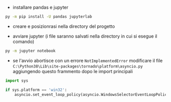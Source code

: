 - installare pandas e jupyter
```sh
py -m pip install -U pandas jupyterlab
```

- creare e posizionrasi nella directory del progetto

- avviare jupyter (i file saranno salvati nella directory in cui si esegue il comando)
```sh
py -m jupyter notebook
```
  - se l'avvio abortisce con un errore `NotImplementedError` modificare il file `C:\Python38\Lib\site-packages\tornado\platform\asyncio.py` aggiungendo questo frammento dopo le import principali
```py
import sys

if sys.platform == 'win32':
    asyncio.set_event_loop_policy(asyncio.WindowsSelectorEventLoopPolicy())
```
